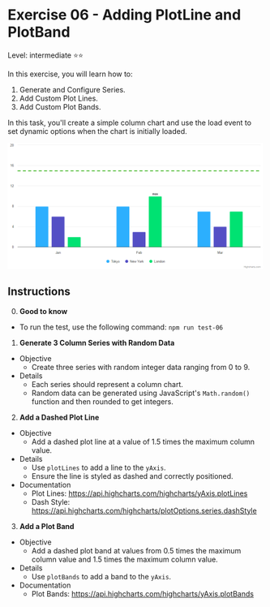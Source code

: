# Exercise 06 - Adding PlotLine and PlotBand

Level: intermediate ⭐⭐

In this exercise, you will learn how to:

1. Generate and Configure Series.
2. Add Custom Plot Lines.
3. Add Custom Plot Bands.

In this task, you'll create a simple column chart and use the load event to set dynamic options when the chart is initially loaded.

![exercise.png](exercise.png)

## Instructions

0. **Good to know**

- To run the test, use the following command: `npm run test-06`

1. **Generate 3 Column Series with Random Data**

- Objective
  - Create three series with random integer data ranging from 0 to 9.
- Details
  - Each series should represent a column chart.
  - Random data can be generated using JavaScript's `Math.random()` function and then rounded to get integers.

2. **Add a Dashed Plot Line**

- Objective
  - Add a dashed plot line at a value of 1.5 times the maximum column value.
- Details
  - Use `plotLines` to add a line to the `yAxis`.
  - Ensure the line is styled as dashed and correctly positioned.
- Documentation
  - Plot Lines: https://api.highcharts.com/highcharts/yAxis.plotLines
  - Dash Style: https://api.highcharts.com/highcharts/plotOptions.series.dashStyle

3. **Add a Plot Band**

- Objective
  - Add a dashed plot band at values from 0.5 times the maximum column value and 1.5 times the maximum column value.
- Details
  - Use `plotBands` to add a band to the `yAxis`.
- Documentation
  - Plot Bands: https://api.highcharts.com/highcharts/yAxis.plotBands
